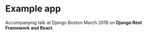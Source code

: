 # Example app

Accompanying talk at Django Boston March 2018 on **Django Rest Framework and React**.

